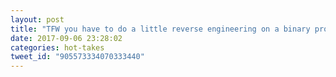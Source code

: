 ```yaml
---
layout: post
title: "TFW you have to do a little reverse engineering on a binary protocol the day before a talk about it. 😰"
date: 2017-09-06 23:28:02
categories: hot-takes
tweet_id: "905573334070333440"
---
```



<!-- Original tweet: https://twitter.com/i/status/905573334070333440 -->